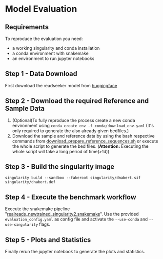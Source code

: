 # Model Evaluation

## Requirements
To reproduce the evaluation you need:
- a working singularity and conda installation
- a conda environment with snakemake
- an environment to run jupyter notebooks

## Step 1 - Data Download
First download the readseeker model from [huggingface](https://huggingface.co/bnwlf/ReadSeeker)

## Step 2 - Download the required Reference and Sample Data
1. (Optional)To fully reproduce the process create a new conda environment using `conda create env -f conda/download_env.yaml` (It's only required to generate the also already given bedfiles.)
2. Download the sample and reference data by using the bash respective commands from [download_prepare_reference_sequences.sh](download_prepare_reference_sequences.sh) or execute the whole script to generate the bed files. (**Attention:** Executing the whole script will take a long period of time(>1d))

## Step 3 - Build the singularity image
`singularity build --sandbox --fakeroot singularity/dnabert.sif singularity/dnabert.def`

## Step 4 - Execute the benchmark workflow
Execute the snakemake pipeline "[realreads_newtrained_singularity2.snakemake](realreads_newtrained_singularity2.snakemake)". Use the provided `evaluation_config.yaml` as config file and activate the `--use-conda` and 
`--use-singularity` flags.

## Step 5 - Plots and Statistics
Finally rerun the jupyter notebook to generate the plots and statistics.
